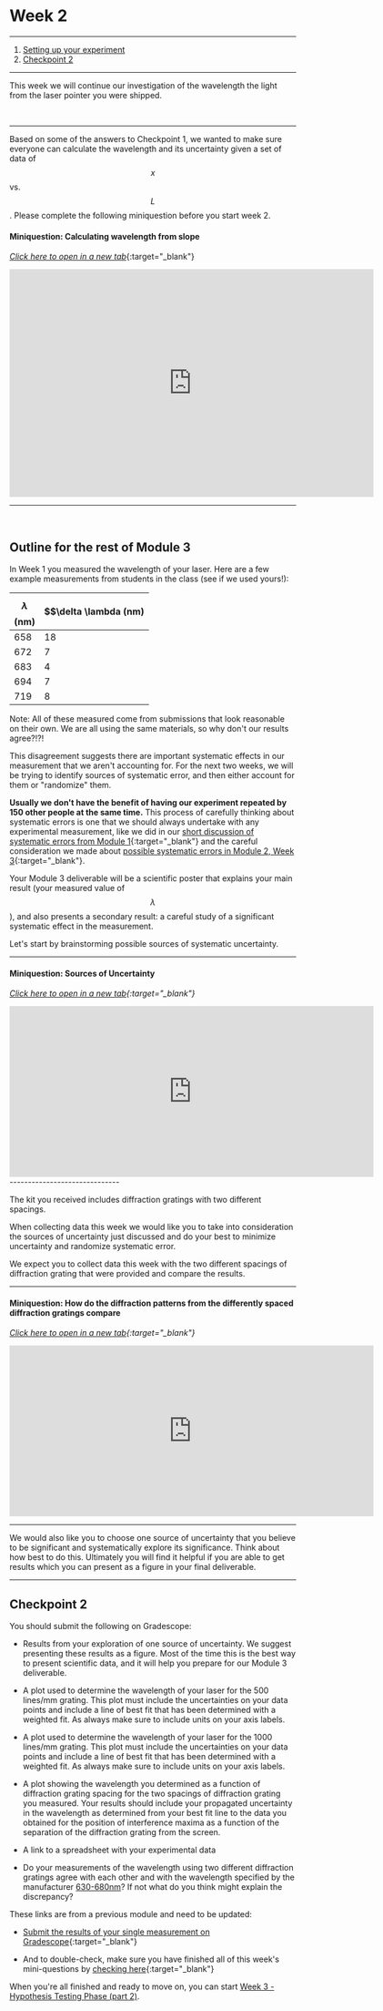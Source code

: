 # Week 2

--------------
1. [Setting up your experiment](#setting-up-your-experiment)
2. [Checkpoint 2](#checkpoint-2)

--------------

This week we will continue our investigation of the wavelength the light from the laser pointer you were shipped. 

<br>

-------------------------------------


Based on some of the answers to Checkpoint 1, we wanted to make sure everyone can calculate the wavelength and its uncertainty given a set of data of $$x$$ vs. $$L$$. Please complete the following miniquestion before you start week 2.

#### Miniquestion: Calculating wavelength from slope
[*Click here to open in a new tab*](https://forms.gle/MPYx6nPVd54jYE359){:target="_blank"}
<iframe src="https://docs.google.com/forms/d/e/1FAIpQLSct57YgYJ1rxsHAkhGfOk_QUB638pb_MYeH7vhVZU2MGQUW5w/viewform?embedded=true" width="640" height="400" frameborder="0" marginheight="0" marginwidth="0">Loading…
</iframe>

---------------------------

<br>


## Outline for the rest of Module 3

In Week 1 you measured the wavelength of your laser. Here are a few example measurements from students in the class (see if we used yours!):

$$\lambda$$ (nm) | $$\delta \lambda (nm) 
----------- | ----------------
658	|18
672|	7
683	| 4
694| 	7
719|	8

Note: All of these measured come from submissions that look reasonable on their own. We are all using the same materials, so why don't our results agree?!?!

This disagreement suggests there are important systematic effects in our measurement that we aren't accounting for. For the next two weeks, we will be trying to identify sources of systematic error, and then either account for them or "randomize" them. 

**Usually we don't have the benefit of having our experiment repeated by 150 other people at the same time.** This process of carefully thinking about systematic errors is one that we should always undertake with any experimental measurement, like we did in our [short discussion of systematic errors from Module 1](https://physics-50.github.io/Module-1/uncertainty-introduction.html#systematic-errors){:target="_blank"} and the careful consideration we made about [possible systematic errors in Module 2, Week 3](https://physics-50.github.io/Module-2/week3){:target="_blank"}.

Your Module 3 deliverable will be a scientific poster that explains your main result (your measured value of $$\lambda$$), and also presents a secondary result: a careful study of a significant systematic effect in the measurement.

Let's start by brainstorming possible sources of systematic uncertainty.

----------------------

#### Miniquestion: Sources of Uncertainty
*[Click here to open in a new tab](https://docs.google.com/forms/d/e/1FAIpQLScTDcO7TOcD-Br6EJUJ-2eDNgBzZdDBPccsdrMRBBxRdxUZPg/viewform?){:target="_blank"}*

<iframe src="https://docs.google.com/forms/d/e/1FAIpQLScTDcO7TOcD-Br6EJUJ-2eDNgBzZdDBPccsdrMRBBxRdxUZPg/viewform?embedded=true" width="640" height="300" frameborder="0" marginheight="0" marginwidth="0">Loading…
</iframe>
------------------------------

The kit you received includes diffraction gratings with two different spacings.


When collecting data this week we would like you to take into consideration the sources of uncertainty just discussed and do your best to minimize uncertainty and randomize systematic error. 

We expect you to collect data this week with the two different spacings of diffraction grating that were provided and compare the results.

----------------------

#### Miniquestion: How do the diffraction patterns from the differently spaced diffraction gratings compare
*[Click here to open in a new tab](https://docs.google.com/forms/d/e/1FAIpQLScOvf4fEdEk5cotRGrTle0iitt7onz0DmTOdhuNL47lh2ifqA/viewform?){:target="_blank"}*

<iframe src="https://docs.google.com/forms/d/e/1FAIpQLScOvf4fEdEk5cotRGrTle0iitt7onz0DmTOdhuNL47lh2ifqA/viewform?embedded=true" width="640" height="300" frameborder="0" marginheight="0" marginwidth="0">Loading…
</iframe>

------------------------------


We would also like you to choose one source of uncertainty that you believe to be significant and systematically explore its significance. Think about how best to do this. Ultimately you will find it helpful if you are able to get results which you can present as a figure in your final deliverable.


-------------

## Checkpoint 2

You should submit the following on Gradescope:

+ Results from your exploration of one source of uncertainty. We suggest presenting these results as a figure. Most of the time this is the best way to present scientific data, and it will help you prepare for our Module 3 deliverable.

+ A plot used to determine the wavelength of your laser for the 500 lines/mm grating. This plot must include the uncertainties on your data points and include a line of best fit that has been determined with a weighted fit. As always make sure to include units on your axis labels.

+ A plot used to determine the wavelength of your laser for the 1000 lines/mm grating. This plot must include the uncertainties on your data points and include a line of best fit that has been determined with a weighted fit. As always make sure to include units on your axis labels.

+ A plot showing the wavelength you determined as a function of diffraction grating spacing for the two spacings of diffraction grating you measured. Your results should include your propagated uncertainty in the wavelength as determined from your best fit line to the data you obtained for the position of interference maxima as a function of the separation of the diffraction grating from the screen.

+ A link to a spreadsheet with your experimental data

+ Do your measurements of the wavelength using two different diffraction gratings agree with each other and with the wavelength specified by the manufacturer [630-680nm](https://laserclassroom.com/product/standard-red-laser-pointer/)? If not what do you think might explain the discrepancy?


These links are from a previous module and need to be updated:
+ [Submit the results of your single measurement on Gradescope](https://www.gradescope.com/courses/165932/assignments/605297){:target="_blank"}

+ And to double-check, make sure you have finished all of this week's mini-questions by [checking here](mini-questions#week-2){:target="_blank"}



When you're all finished and ready to move on, you can start [Week 3 - Hypothesis Testing Phase (part 2)](week2).
